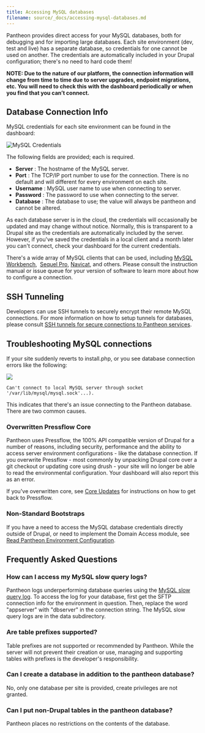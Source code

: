 ```yaml
---
title: Accessing MySQL databases
filename: source/_docs/accessing-mysql-databases.md
---
```


Pantheon provides direct access for your MySQL databases, both for debugging and for importing large databases. Each site environment (dev, test and live) has a separate database, so credentials for one cannot be used on another. The credentials are automatically included in your Drupal configuration; there's no need to hard code them!  


**NOTE: Due to the nature of our platform, the connection information will change from time to time due to server upgrades, endpoint migrations, etc. You will need to check this with the dashboard periodically or when you find that you can’t connect.**

## Database Connection Info

MySQL credentials for each site environment can be found in the dashboard:

![MySQL Credentials](https://pantheon-systems.desk.com/customer/portal/attachments/168060)

The following fields are provided; each is required.

- **Server** : The hostname of the MySQL server.
- **Port** : The TCP/IP port number to use for the connection. There is no default and will different for every environment on each site.
- **Username** : MySQL user name to use when connecting to server.
- **Password** : The password to use when connecting to the server.
- **Database** : The database to use; the value will always be pantheon and cannot be altered.

As each database server is in the cloud, the credentials will occasionally be updated and may change without notice. Normally, this is transparent to a Drupal site as the credentials are automatically included by the server. However, if you've saved the credentials in a local client and a month later you can't connect, check your dashboard for the current credentials.

There's a wide array of MySQL clients that can be used, including [MySQL Workbench](http://dev.mysql.com/downloads/tools/workbench/),  [Sequel Pro](http://www.sequelpro.com/download), [Navicat](http://www.navicat.com/download), and others. Please consult the instruction manual or issue queue for your version of software to learn more about how to configure a connection.

## SSH Tunneling

Developers can use SSH tunnels to securely encrypt their remote MySQL connections. For more information on how to setup tunnels for databases, please consult [SSH tunnels for secure connections to Pantheon services](/documentation/advanced-topics/ssh-tunnels-for-secure-connections-to-pantheon-services/).

## Troubleshooting MySQL connections

If your site suddenly reverts to install.php, or you see database connection errors like the following:

![](https://pantheon-systems.desk.com/customer/portal/attachments/64774)

    Can't connect to local MySQL server through socket '/var/lib/mysql/mysql.sock'...).

This indicates that there's an issue connecting to the Pantheon database. There are two common causes.

### Overwritten Pressflow Core

Pantheon uses Pressflow, the 100% API compatible version of Drupal for a number of reasons, including security, performance and the ability to access server environment configurations - like the database connection. If you overwrite Pressflow - most commonly by unpacking Drupal core over a git checkout or updating core using drush - your site will no longer be able to read the environmental configuration. Your dashboard will also report this as an error.  


If you've overwritten core, see [Core Updates](/documentation/running-drupal/drupal-core-updates/-core-updates) for instructions on how to get back to Pressflow.

### Non-Standard Bootstraps

If you have a need to access the MySQL database credentials directly outside of Drupal, or need to implement the Domain Access module, see [Read Pantheon Environment Configuration](/documentation/howto/reading-pantheon-environment-configuration/-read-pantheon-environment-configuration).

## Frequently Asked Questions

### How can I access my MySQL slow query logs?

Pantheon logs underperforming database queries using the [MySQL slow query log](http://dev.mysql.com/doc/refman/5.5/en/slow-query-log.html). To access the log for your database, first get the SFTP connection info for the environment in question. Then, replace the word "appserver" with "dbserver" in the connection string. The MySQL slow query logs are in the data subdirectory.

### Are table prefixes supported?

Table prefixes are not supported or recommended by Pantheon. While the server will not prevent their creation or use, managing and supporting tables with prefixes is the developer's responsibility.

### Can I create a database in addition to the pantheon database?

No, only one database per site is provided, create privileges are not granted.

### Can I put non-Drupal tables in the pantheon database?

Pantheon places no restrictions on the contents of the database.
